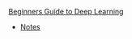 [Beginners Guide to Deep Learning](https://medium.com/@shridhar743/a-beginners-guide-to-deep-learning-5ee814cf7706)
 - [Notes](notes.md#beginners-guide-to-deep-learning)
